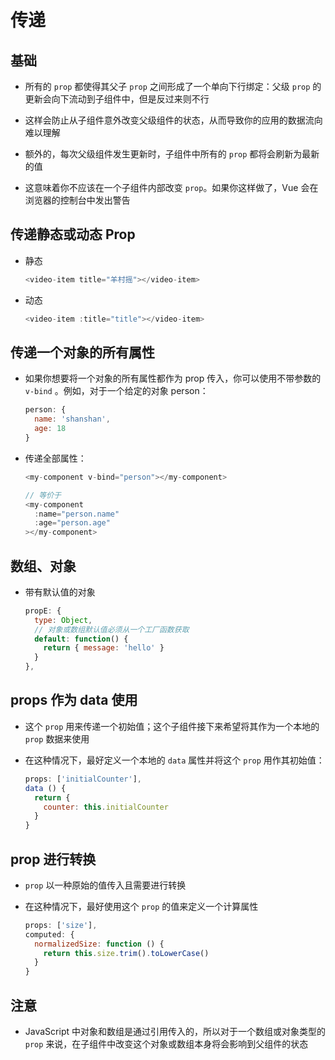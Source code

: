 # 传递

## 基础

- 所有的 `prop` 都使得其父子 `prop` 之间形成了一个单向下行绑定：父级 `prop` 的更新会向下流动到子组件中，但是反过来则不行

- 这样会防止从子组件意外改变父级组件的状态，从而导致你的应用的数据流向难以理解

- 额外的，每次父级组件发生更新时，子组件中所有的 `prop` 都将会刷新为最新的值

- 这意味着你不应该在一个子组件内部改变 `prop`。如果你这样做了，Vue 会在浏览器的控制台中发出警告

## 传递静态或动态 Prop

- 静态

    ```js
    <video-item title="羊村摇"></video-item>
    ```

- 动态

    ```js
    <video-item :title="title"></video-item>
    ```

## 传递一个对象的所有属性

- 如果你想要将一个对象的所有属性都作为 prop 传入，你可以使用不带参数的 `v-bind` 。例如，对于一个给定的对象 person：

    ```js
    person: {
      name: 'shanshan',
      age: 18
    }
    ```

- 传递全部属性：

    ```js
    <my-component v-bind="person"></my-component>
    ```

    ```js
    // 等价于
    <my-component
      :name="person.name"
      :age="person.age"
    ></my-component>
    ```

## 数组、对象

- 带有默认值的对象

    ```js
    propE: {
      type: Object,
      // 对象或数组默认值必须从一个工厂函数获取
      default: function() {
        return { message: 'hello' }
      }
    },
    ```

## props 作为 data 使用

- 这个 `prop` 用来传递一个初始值；这个子组件接下来希望将其作为一个本地的 `prop` 数据来使用

- 在这种情况下，最好定义一个本地的 `data` 属性并将这个 `prop` 用作其初始值：

    ```js
    props: ['initialCounter'],
    data () {
      return {
        counter: this.initialCounter
      }
    }
    ```

## prop 进行转换

- `prop` 以一种原始的值传入且需要进行转换

- 在这种情况下，最好使用这个 `prop` 的值来定义一个计算属性

    ```js
    props: ['size'],
    computed: {
      normalizedSize: function () {
        return this.size.trim().toLowerCase()
      }
    }
    ```

## 注意

- JavaScript 中对象和数组是通过引用传入的，所以对于一个数组或对象类型的 `prop` 来说，在子组件中改变这个对象或数组本身将会影响到父组件的状态
